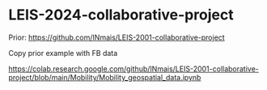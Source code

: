 # LEIS-2024-collaborative-project

Prior: https://github.com/INmais/LEIS-2001-collaborative-project

Copy prior example with FB data

https://colab.research.google.com/github/INmais/LEIS-2001-collaborative-project/blob/main/Mobility/Mobility_geospatial_data.ipynb

